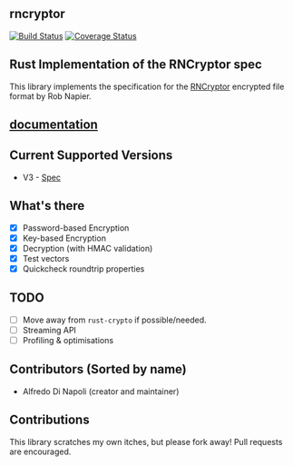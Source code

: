 ## rncryptor

[![Build Status](https://travis-ci.org/RNCryptor/rncryptor-rs.svg?branch=master)](https://travis-ci.org/RNCryptor/rncryptor-rs)
[![Coverage Status](https://coveralls.io/repos/github/RNCryptor/rncryptor-rs/badge.svg?branch=master)](https://coveralls.io/github/RNCryptor/rncryptor-rs?branch=master)

## Rust Implementation of the RNCryptor spec
This library implements the specification for the [RNCryptor](https://github.com/RNCryptor)
encrypted file format by Rob Napier.

## [documentation](https://docs.rs/rncryptor/)

## Current Supported Versions
* V3 - [Spec](https://github.com/RNCryptor/RNCryptor-Spec/blob/master/RNCryptor-Spec-v3.md)

## What's there

- [x] Password-based Encryption
- [x] Key-based Encryption
- [x] Decryption (with HMAC validation)
- [x] Test vectors
- [x] Quickcheck roundtrip properties

## TODO
- [ ] Move away from `rust-crypto` if possible/needed.
- [ ] Streaming API
- [ ] Profiling & optimisations

## Contributors (Sorted by name)
- Alfredo Di Napoli (creator and maintainer)

## Contributions
This library scratches my own itches, but please fork away!
Pull requests are encouraged.
